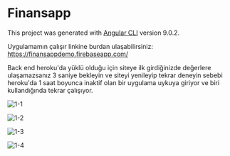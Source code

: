 # Finansapp

This project was generated with [Angular CLI](https://github.com/angular/angular-cli) version 9.0.2.

Uygulamamın çalışır linkine burdan ulaşabilirsiniz: https://finansappdemo.firebaseapp.com/

Back end heroku'da yüklü olduğu için siteye ilk girdiğinizde değerlere ulaşamazsanız 3 saniye bekleyin ve siteyi yenileyip tekrar deneyin sebebi heroku'da 1 saat boyunca inaktif olan bir uygulama uykuya giriyor ve biri kullandığında tekrar çalışıyor.


![1-1](https://user-images.githubusercontent.com/57501195/75361328-338fff80-58c8-11ea-89ad-43ba7e8d5b16.jpg)

![1-2](https://user-images.githubusercontent.com/57501195/75361337-3559c300-58c8-11ea-9efd-25291a4151ee.jpg)

![1-3](https://user-images.githubusercontent.com/57501195/75361351-3a1e7700-58c8-11ea-863d-7e9060fbe453.jpg)

![1-4](https://user-images.githubusercontent.com/57501195/75361357-3c80d100-58c8-11ea-992d-8881954ce98c.jpg)
